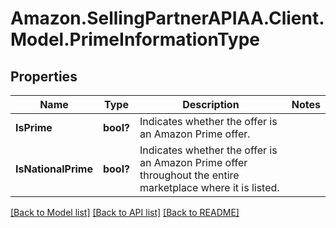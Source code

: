 # Amazon.SellingPartnerAPIAA.Client.Model.PrimeInformationType
## Properties

Name | Type | Description | Notes
------------ | ------------- | ------------- | -------------
**IsPrime** | **bool?** | Indicates whether the offer is an Amazon Prime offer. | 
**IsNationalPrime** | **bool?** | Indicates whether the offer is an Amazon Prime offer throughout the entire marketplace where it is listed. | 

[[Back to Model list]](../README.md#documentation-for-models) [[Back to API list]](../README.md#documentation-for-api-endpoints) [[Back to README]](../README.md)


